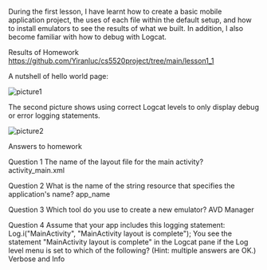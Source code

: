 During the first lesson, I have learnt how to create a basic mobile application project, the uses of each file within the default setup, and how to install emulators to see the results of what we built. In addition, I also become familiar with how to debug with Logcat.

Results of Homework
https://github.com/Yiranluc/cs5520project/tree/main/lesson1_1

A nutshell of hello world page:

<!-- <img src="https://github.com/Yiranluc/cs5520project/blob/gh-pages/_posts/pictures/assignment1.1_1.png"
     style="float: left; margin-right: 10px;" /> -->
![picture1](https://github.com/Yiranluc/cs5520project/blob/gh-pages/_posts/pictures/assignment1.1_1.png)

The second picture shows using correct Logcat levels to only display debug or error logging statements.

<!-- <img src="https://github.com/Yiranluc/cs5520project/blob/gh-pages/_posts/pictures/assignment1.1_2.png" -->
<!--      style="float: left; margin-right: 10px;" /> -->
![picture2](https://github.com/Yiranluc/cs5520project/blob/gh-pages/_posts/pictures/assignment1.1_2.png)

Answers to homework

Question 1
The name of the layout file for the main activity?
activity_main.xml

Question 2
What is the name of the string resource that specifies the application's name?
app_name

Question 3
Which tool do you use to create a new emulator?
AVD Manager

Question 4
Assume that your app includes this logging statement:
Log.i("MainActivity", "MainActivity layout is complete");
You see the statement "MainActivity layout is complete" in the Logcat pane if the Log level menu is set to which of the following? (Hint: multiple answers are OK.)
Verbose and Info
